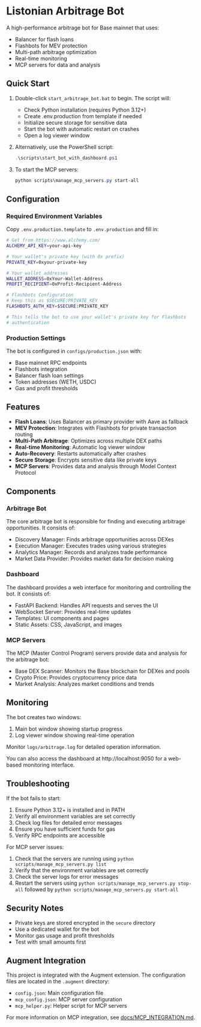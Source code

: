 # Listonian Arbitrage Bot

A high-performance arbitrage bot for Base mainnet that uses:
- Balancer for flash loans
- Flashbots for MEV protection
- Multi-path arbitrage optimization
- Real-time monitoring
- MCP servers for data and analysis

## Quick Start

1. Double-click `start_arbitrage_bot.bat` to begin. The script will:
   - Check Python installation (requires Python 3.12+)
   - Create .env.production from template if needed
   - Initialize secure storage for sensitive data
   - Start the bot with automatic restart on crashes
   - Open a log viewer window

2. Alternatively, use the PowerShell script:
   ```powershell
   .\scripts\start_bot_with_dashboard.ps1
   ```

3. To start the MCP servers:
   ```powershell
   python scripts\manage_mcp_servers.py start-all
   ```

## Configuration

### Required Environment Variables
Copy `.env.production.template` to `.env.production` and fill in:

```bash
# Get from https://www.alchemy.com/
ALCHEMY_API_KEY=your-api-key

# Your wallet's private key (with 0x prefix)
PRIVATE_KEY=0xyour-private-key

# Your wallet addresses
WALLET_ADDRESS=0xYour-Wallet-Address
PROFIT_RECIPIENT=0xProfit-Recipient-Address

# Flashbots Configuration
# Keep this as $SECURE:PRIVATE_KEY
FLASHBOTS_AUTH_KEY=$SECURE:PRIVATE_KEY

# This tells the bot to use your wallet's private key for Flashbots
# authentication
```

### Production Settings
The bot is configured in `configs/production.json` with:
- Base mainnet RPC endpoints
- Flashbots integration
- Balancer flash loan settings
- Token addresses (WETH, USDC)
- Gas and profit thresholds

## Features

- **Flash Loans**: Uses Balancer as primary provider with Aave as fallback
- **MEV Protection**: Integrates with Flashbots for private transaction routing
- **Multi-Path Arbitrage**: Optimizes across multiple DEX paths
- **Real-time Monitoring**: Automatic log viewer window
- **Auto-Recovery**: Restarts automatically after crashes
- **Secure Storage**: Encrypts sensitive data like private keys
- **MCP Servers**: Provides data and analysis through Model Context Protocol

## Components

### Arbitrage Bot
The core arbitrage bot is responsible for finding and executing arbitrage opportunities. It consists of:
- Discovery Manager: Finds arbitrage opportunities across DEXes
- Execution Manager: Executes trades using various strategies
- Analytics Manager: Records and analyzes trade performance
- Market Data Provider: Provides market data for decision making

### Dashboard
The dashboard provides a web interface for monitoring and controlling the bot. It consists of:
- FastAPI Backend: Handles API requests and serves the UI
- WebSocket Server: Provides real-time updates
- Templates: UI components and pages
- Static Assets: CSS, JavaScript, and images

### MCP Servers
The MCP (Master Control Program) servers provide data and analysis for the arbitrage bot:
- Base DEX Scanner: Monitors the Base blockchain for DEXes and pools
- Crypto Price: Provides cryptocurrency price data
- Market Analysis: Analyzes market conditions and trends

## Monitoring

The bot creates two windows:
1. Main bot window showing startup progress
2. Log viewer window showing real-time operation

Monitor `logs/arbitrage.log` for detailed operation information.

You can also access the dashboard at http://localhost:9050 for a web-based monitoring interface.

## Troubleshooting

If the bot fails to start:
1. Ensure Python 3.12+ is installed and in PATH
2. Verify all environment variables are set correctly
3. Check log files for detailed error messages
4. Ensure you have sufficient funds for gas
5. Verify RPC endpoints are accessible

For MCP server issues:
1. Check that the servers are running using `python scripts/manage_mcp_servers.py list`
2. Verify that the environment variables are set correctly
3. Check the server logs for error messages
4. Restart the servers using `python scripts/manage_mcp_servers.py stop-all` followed by `python scripts/manage_mcp_servers.py start-all`

## Security Notes

- Private keys are stored encrypted in the `secure` directory
- Use a dedicated wallet for the bot
- Monitor gas usage and profit thresholds
- Test with small amounts first

## Augment Integration

This project is integrated with the Augment extension. The configuration files are located in the `.augment` directory:
- `config.json`: Main configuration file
- `mcp_config.json`: MCP server configuration
- `mcp_helper.py`: Helper script for MCP servers

For more information on MCP integration, see [docs/MCP_INTEGRATION.md](docs/MCP_INTEGRATION.md).
